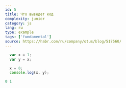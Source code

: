 ```yaml
---
id: 5
title: Что выведет код
complexity: junior
category: js
lang: ru
type: example
tags: ['fundamental']
source: https://habr.com/ru/company/otus/blog/517560/
---
```

```js
  var x = 1;
  var y = x;

  x = 0;
  console.log(x, y);
```
```js
0 1
```